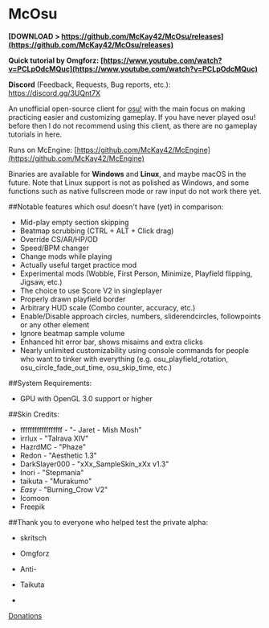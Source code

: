 # McOsu

**[DOWNLOAD > https://github.com/McKay42/McOsu/releases](https://github.com/McKay42/McOsu/releases)**

**Quick tutorial by Omgforz: [https://www.youtube.com/watch?v=PCLpOdcMQuc](https://www.youtube.com/watch?v=PCLpOdcMQuc)**

**Discord** (Feedback, Requests, Bug reports, etc.): https://discord.gg/3UQnt7X

An unofficial open-source client for [osu!](https://osu.ppy.sh) with the main focus on making practicing easier and customizing gameplay. If you have never played osu! before then I do not recommend using this client, as there are no gameplay tutorials in here.

Runs on McEngine: [https://github.com/McKay42/McEngine](https://github.com/McKay42/McEngine)

Binaries are available for **Windows** and **Linux**, and maybe macOS in the future.
Note that Linux support is not as polished as Windows, and some functions such as native fullscreen mode or raw input do not work there yet.

##Notable features which osu! doesn't have (yet) in comparison:
- Mid-play empty section skipping
- Beatmap scrubbing (CTRL + ALT + Click drag)
- Override CS/AR/HP/OD
- Speed/BPM changer
- Change mods while playing
- Actually useful target practice mod
- Experimental mods (Wobble, First Person, Minimize, Playfield flipping, Jigsaw, etc.)
- The choice to use Score V2 in singleplayer
- Properly drawn playfield border
- Arbitrary HUD scale (Combo counter, accuracy, etc.)
- Enable/Disable approach circles, numbers, sliderendcircles, followpoints or any other element
- Ignore beatmap sample volume
- Enhanced hit error bar, shows misaims and extra clicks
- Nearly unlimited customizability using console commands for people who want to tinker with everything (e.g. osu_playfield_rotation, osu_circle_fade_out_time, osu_skip_time, etc.)

##System Requirements:
- GPU with OpenGL 3.0 support or higher

##Skin Credits:
- ffffffffffffffffff - "- Jaret - Mish Mosh"
- irrlux - "Talrava XIV"
- HazrdMC - "Phaze"
- Redon - "Aesthetic 1.3"
- DarkSlayer000 - "xXx_SampleSkin_xXx v1.3"
- Inori - "Stepmania"
- taikuta - "Murakumo"
- _Easy_ - "Burning_Crow V2"
- Icomoon
- Freepik

##Thank you to everyone who helped test the private alpha:
- skritsch
- Omgforz
- Anti-
- Taikuta



-
[Donations](https://www.paypal.com/cgi-bin/webscr?cmd=_s-xclick&hosted_button_id=QFLYEQNMVANJU)
